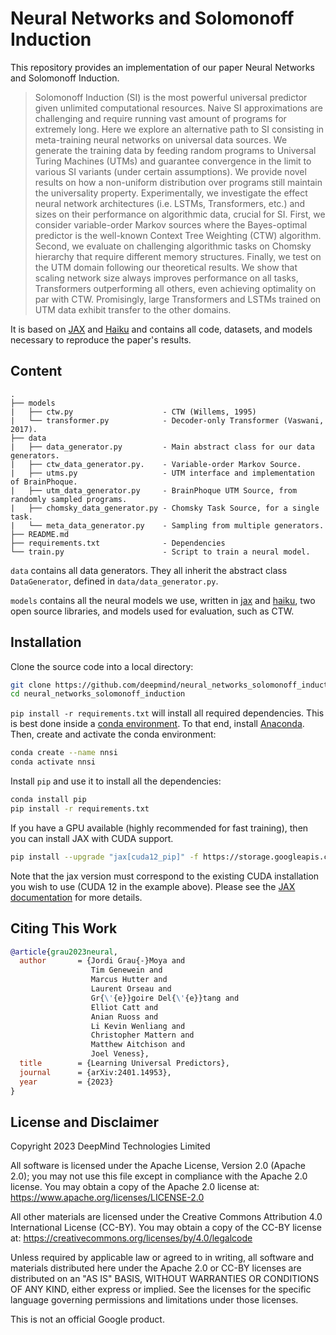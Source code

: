 # Neural Networks and Solomonoff Induction

This repository provides an implementation of our paper Neural Networks and Solomonoff Induction.

>   Solomonoff Induction (SI) is the most powerful universal predictor given unlimited computational resources. Naive SI approximations are challenging and require running vast amount of programs for extremely long. Here we explore an alternative path to SI consisting in meta-training neural networks on universal data sources.
We generate the training data by feeding random programs to Universal Turing Machines (UTMs) and guarantee convergence in the limit to various SI variants (under certain assumptions). We provide novel results on how a non-uniform distribution over programs still maintain the universality property. Experimentally, we investigate the effect neural network architectures (i.e. LSTMs, Transformers, etc.) and sizes on their performance on algorithmic data, crucial for SI. First, we consider variable-order Markov sources where the Bayes-optimal predictor is the well-known Context Tree Weighting (CTW) algorithm.
Second, we evaluate on challenging algorithmic tasks on Chomsky hierarchy that require different memory structures. Finally, we test on the UTM domain following our theoretical results.  We show that scaling network size always improves performance on all tasks, Transformers outperforming all others, even achieving optimality on par with CTW. Promisingly, large Transformers and LSTMs trained on UTM data exhibit transfer to the other domains.

It is based on [JAX](https://jax.readthedocs.io) and [Haiku](https://dm-haiku.readthedocs.io) and contains all code, datasets, and models necessary to reproduce the paper's results.


## Content

```
.
├── models
|   ├── ctw.py                    - CTW (Willems, 1995)
|   └── transformer.py            - Decoder-only Transformer (Vaswani, 2017).
├── data
|   ├── data_generator.py         - Main abstract class for our data generators.
|   ├── ctw_data_generator.py.    - Variable-order Markov Source.
|   ├── utms.py                   - UTM interface and implementation of BrainPhoque.
|   ├── utm_data_generator.py     - BrainPhoque UTM Source, from randomly sampled programs.
|   ├── chomsky_data_generator.py - Chomsky Task Source, for a single task.
|   └── meta_data_generator.py    - Sampling from multiple generators.
├── README.md
├── requirements.txt              - Dependencies
└── train.py                      - Script to train a neural model.
```

`data` contains all data generators. They all inherit the abstract class `DataGenerator`, defined in `data/data_generator.py`.

`models` contains all the neural models we use, written in [jax](https://github.com/google/jax) and [haiku](https://github.com/deepmind/dm-haiku), two open source libraries, and models used for evaluation,
such as CTW.


## Installation

Clone the source code into a local directory:
```bash
git clone https://github.com/deepmind/neural_networks_solomonoff_induction.git
cd neural_networks_solomonoff_induction
```

`pip install -r requirements.txt` will install all required dependencies.
This is best done inside a [conda environment](https://www.anaconda.com/).
To that end, install [Anaconda](https://www.anaconda.com/download#downloads).
Then, create and activate the conda environment:
```bash
conda create --name nnsi
conda activate nnsi
```

Install `pip` and use it to install all the dependencies:
```bash
conda install pip
pip install -r requirements.txt
```

If you have a GPU available (highly recommended for fast training), then you can install JAX with CUDA support.
```bash
pip install --upgrade "jax[cuda12_pip]" -f https://storage.googleapis.com/jax-releases/jax_cuda_releases.html
```
Note that the jax version must correspond to the existing CUDA installation you wish to use (CUDA 12 in the example above).
Please see the [JAX documentation](https://github.com/google/jax#installation) for more details.


## Citing This Work

```bibtex
@article{grau2023neural,
  author       = {Jordi Grau{-}Moya and
                  Tim Genewein and
                  Marcus Hutter and
                  Laurent Orseau and
                  Gr{\'{e}}goire Del{\'{e}}tang and
                  Elliot Catt and
                  Anian Ruoss and
                  Li Kevin Wenliang and
                  Christopher Mattern and
                  Matthew Aitchison and
                  Joel Veness},
  title        = {Learning Universal Predictors},
  journal      = {arXiv:2401.14953},
  year         = {2023}
}
```


## License and Disclaimer

Copyright 2023 DeepMind Technologies Limited

All software is licensed under the Apache License, Version 2.0 (Apache 2.0);
you may not use this file except in compliance with the Apache 2.0 license.
You may obtain a copy of the Apache 2.0 license at:
https://www.apache.org/licenses/LICENSE-2.0

All other materials are licensed under the Creative Commons Attribution 4.0
International License (CC-BY). You may obtain a copy of the CC-BY license at:
https://creativecommons.org/licenses/by/4.0/legalcode

Unless required by applicable law or agreed to in writing, all software and
materials distributed here under the Apache 2.0 or CC-BY licenses are
distributed on an "AS IS" BASIS, WITHOUT WARRANTIES OR CONDITIONS OF ANY KIND,
either express or implied. See the licenses for the specific language governing
permissions and limitations under those licenses.

This is not an official Google product.
